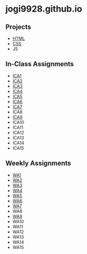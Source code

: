 # jogi9928.github.io

## Projects
- [HTML](html-midterm/page1.html)
- [CSS](index.html)
- JS

## In-Class Assignments
- [ICA1](ica/ica1.html)
- [ICA2](ica/ica3-part2/index.html)
- [ICA3](ica/ica3a.html)
- [ICA4](ica/ica4.html)
- [ICA5](ica/ica5/ica5.html)
- [ICA6](ica/ica6/ica6-part1.html)
- [ICA7](ica/ica7/ica7.html)
- ICA8
- [ICA9](ica/ica9.html)
- ICA10
- ICA11
- ICA12
- ICA13
- ICA14
- ICA15

## Weekly Assignments
- [WA1](wa/wa1.html)
- [WA2](wa/wa2.html)
- [WA3](wa/wa3.html)
- [WA4](wa/wa4.html)
- [WA5](wa/wa5.html)
- [WA6](wa/wa6/index.html)
- [WA7](wa/wa7/wa7.html)
- WA8
- [WA9](wa/wa9/wa9.html)
- WA10
- WA11
- WA12
- WA13
- WA14
- WA15